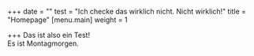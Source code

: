 +++
date = ""
test = "Ich checke das wirklich nicht. Nicht wirklich!"
title = "Homepage"
[menu.main]
weight = 1

+++
Das ist also ein Test!  
Es ist Montagmorgen.